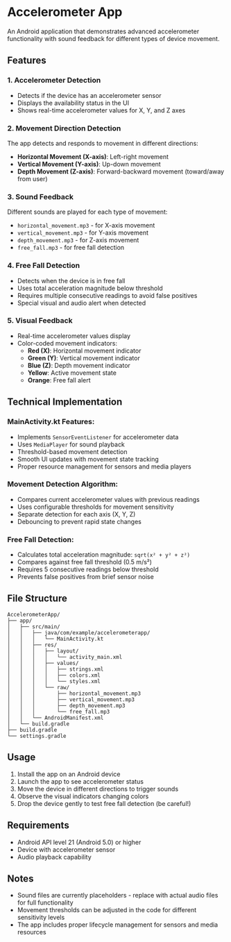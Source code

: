 # Accelerometer App

An Android application that demonstrates advanced accelerometer functionality with sound feedback for different types of device movement.

## Features

### 1. Accelerometer Detection
- Detects if the device has an accelerometer sensor
- Displays the availability status in the UI
- Shows real-time accelerometer values for X, Y, and Z axes

### 2. Movement Direction Detection
The app detects and responds to movement in different directions:

- **Horizontal Movement (X-axis)**: Left-right movement
- **Vertical Movement (Y-axis)**: Up-down movement  
- **Depth Movement (Z-axis)**: Forward-backward movement (toward/away from user)

### 3. Sound Feedback
Different sounds are played for each type of movement:
- `horizontal_movement.mp3` - for X-axis movement
- `vertical_movement.mp3` - for Y-axis movement
- `depth_movement.mp3` - for Z-axis movement
- `free_fall.mp3` - for free fall detection

### 4. Free Fall Detection
- Detects when the device is in free fall
- Uses total acceleration magnitude below threshold
- Requires multiple consecutive readings to avoid false positives
- Special visual and audio alert when detected

### 5. Visual Feedback
- Real-time accelerometer values display
- Color-coded movement indicators:
  - **Red (X)**: Horizontal movement indicator
  - **Green (Y)**: Vertical movement indicator  
  - **Blue (Z)**: Depth movement indicator
  - **Yellow**: Active movement state
  - **Orange**: Free fall alert

## Technical Implementation

### MainActivity.kt Features:
- Implements `SensorEventListener` for accelerometer data
- Uses `MediaPlayer` for sound playback
- Threshold-based movement detection
- Smooth UI updates with movement state tracking
- Proper resource management for sensors and media players

### Movement Detection Algorithm:
- Compares current accelerometer values with previous readings
- Uses configurable thresholds for movement sensitivity
- Separate detection for each axis (X, Y, Z)
- Debouncing to prevent rapid state changes

### Free Fall Detection:
- Calculates total acceleration magnitude: `sqrt(x² + y² + z²)`
- Compares against free fall threshold (0.5 m/s²)
- Requires 5 consecutive readings below threshold
- Prevents false positives from brief sensor noise

## File Structure

```
AccelerometerApp/
├── app/
│   ├── src/main/
│   │   ├── java/com/example/accelerometerapp/
│   │   │   └── MainActivity.kt
│   │   ├── res/
│   │   │   ├── layout/
│   │   │   │   └── activity_main.xml
│   │   │   ├── values/
│   │   │   │   ├── strings.xml
│   │   │   │   ├── colors.xml
│   │   │   │   └── styles.xml
│   │   │   └── raw/
│   │   │       ├── horizontal_movement.mp3
│   │   │       ├── vertical_movement.mp3
│   │   │       ├── depth_movement.mp3
│   │   │       └── free_fall.mp3
│   │   └── AndroidManifest.xml
│   └── build.gradle
├── build.gradle
└── settings.gradle
```

## Usage

1. Install the app on an Android device
2. Launch the app to see accelerometer status
3. Move the device in different directions to trigger sounds
4. Observe the visual indicators changing colors
5. Drop the device gently to test free fall detection (be careful!)

## Requirements

- Android API level 21 (Android 5.0) or higher
- Device with accelerometer sensor
- Audio playback capability

## Notes

- Sound files are currently placeholders - replace with actual audio files for full functionality
- Movement thresholds can be adjusted in the code for different sensitivity levels
- The app includes proper lifecycle management for sensors and media resources